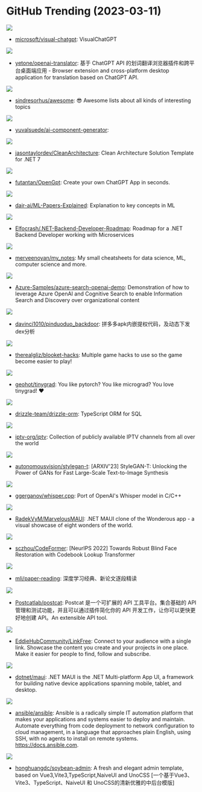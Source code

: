 # GitHub Trending (2023-03-11)

![](https://img.shields.io/badge/Python-New%204-green?style=flat-square&logo=appveyor)
- [microsoft/visual-chatgpt](https://github.com/microsoft/visual-chatgpt): VisualChatGPT

![](https://img.shields.io/badge/TypeScript-New%20951-green?style=flat-square&logo=appveyor)
- [yetone/openai-translator](https://github.com/yetone/openai-translator): 基于 ChatGPT API 的划词翻译浏览器插件和跨平台桌面端应用 - Browser extension and cross-platform desktop application for translation based on ChatGPT API.

![](https://img.shields.io/badge/none-New%20372-green?style=flat-square&logo=appveyor)
- [sindresorhus/awesome](https://github.com/sindresorhus/awesome): 😎 Awesome lists about all kinds of interesting topics

![](https://img.shields.io/badge/TypeScript-New%20219-green?style=flat-square&logo=appveyor)
- [yuvalsuede/ai-component-generator](https://github.com/yuvalsuede/ai-component-generator): 

![](https://img.shields.io/badge/C%23-New%2046-green?style=flat-square&logo=appveyor)
- [jasontaylordev/CleanArchitecture](https://github.com/jasontaylordev/CleanArchitecture): Clean Architecture Solution Template for .NET 7

![](https://img.shields.io/badge/TypeScript-New%20161-green?style=flat-square&logo=appveyor)
- [futantan/OpenGpt](https://github.com/futantan/OpenGpt): Create your own ChatGPT App in seconds.

![](https://img.shields.io/badge/none-New%20167-green?style=flat-square&logo=appveyor)
- [dair-ai/ML-Papers-Explained](https://github.com/dair-ai/ML-Papers-Explained): Explanation to key concepts in ML

![](https://img.shields.io/badge/none-New%20111-green?style=flat-square&logo=appveyor)
- [Elfocrash/.NET-Backend-Developer-Roadmap](https://github.com/Elfocrash/.NET-Backend-Developer-Roadmap): Roadmap for a .NET Backend Developer working with Microservices

![](https://img.shields.io/badge/none-New%20162-green?style=flat-square&logo=appveyor)
- [merveenoyan/my_notes](https://github.com/merveenoyan/my_notes): My small cheatsheets for data science, ML, computer science and more.

![](https://img.shields.io/badge/Python-New%2021-green?style=flat-square&logo=appveyor)
- [Azure-Samples/azure-search-openai-demo](https://github.com/Azure-Samples/azure-search-openai-demo): Demonstration of how to leverage Azure OpenAI and Cognitive Search to enable Information Search and Discovery over organizational content

![](https://img.shields.io/badge/none-New%20734-green?style=flat-square&logo=appveyor)
- [davinci1010/pinduoduo_backdoor](https://github.com/davinci1010/pinduoduo_backdoor): 拼多多apk内嵌提权代码，及动态下发dex分析

![](https://img.shields.io/badge/JavaScript-New%2013-green?style=flat-square&logo=appveyor)
- [therealgliz/blooket-hacks](https://github.com/therealgliz/blooket-hacks): Multiple game hacks to use so the game become easier to play!

![](https://img.shields.io/badge/Python-New%2079-green?style=flat-square&logo=appveyor)
- [geohot/tinygrad](https://github.com/geohot/tinygrad): You like pytorch? You like micrograd? You love tinygrad! ❤️

![](https://img.shields.io/badge/TypeScript-New%20134-green?style=flat-square&logo=appveyor)
- [drizzle-team/drizzle-orm](https://github.com/drizzle-team/drizzle-orm): TypeScript ORM for SQL

![](https://img.shields.io/badge/JavaScript-New%2074-green?style=flat-square&logo=appveyor)
- [iptv-org/iptv](https://github.com/iptv-org/iptv): Collection of publicly available IPTV channels from all over the world

![](https://img.shields.io/badge/none-New%2026-green?style=flat-square&logo=appveyor)
- [autonomousvision/stylegan-t](https://github.com/autonomousvision/stylegan-t): [ARXIV'23] StyleGAN-T: Unlocking the Power of GANs for Fast Large-Scale Text-to-Image Synthesis

![](https://img.shields.io/badge/C-New%20437-green?style=flat-square&logo=appveyor)
- [ggerganov/whisper.cpp](https://github.com/ggerganov/whisper.cpp): Port of OpenAI's Whisper model in C/C++

![](https://img.shields.io/badge/C%23-New%2051-green?style=flat-square&logo=appveyor)
- [RadekVyM/MarvelousMAUI](https://github.com/RadekVyM/MarvelousMAUI): .NET MAUI clone of the Wonderous app - a visual showcase of eight wonders of the world.

![](https://img.shields.io/badge/Python-New%20110-green?style=flat-square&logo=appveyor)
- [sczhou/CodeFormer](https://github.com/sczhou/CodeFormer): [NeurIPS 2022] Towards Robust Blind Face Restoration with Codebook Lookup Transformer

![](https://img.shields.io/badge/none-New%20149-green?style=flat-square&logo=appveyor)
- [mli/paper-reading](https://github.com/mli/paper-reading): 深度学习经典、新论文逐段精读

![](https://img.shields.io/badge/JavaScript-New%20126-green?style=flat-square&logo=appveyor)
- [Postcatlab/postcat](https://github.com/Postcatlab/postcat): Postcat 是一个可扩展的 API 工具平台。集合基础的 API 管理和测试功能，并且可以通过插件简化你的 API 开发工作，让你可以更快更好地创建 API。An extensible API tool.

![](https://img.shields.io/badge/JavaScript-New%2016-green?style=flat-square&logo=appveyor)
- [EddieHubCommunity/LinkFree](https://github.com/EddieHubCommunity/LinkFree): Connect to your audience with a single link. Showcase the content you create and your projects in one place. Make it easier for people to find, follow and subscribe.

![](https://img.shields.io/badge/C%23-New%2034-green?style=flat-square&logo=appveyor)
- [dotnet/maui](https://github.com/dotnet/maui): .NET MAUI is the .NET Multi-platform App UI, a framework for building native device applications spanning mobile, tablet, and desktop.

![](https://img.shields.io/badge/Python-New%2013-green?style=flat-square&logo=appveyor)
- [ansible/ansible](https://github.com/ansible/ansible): Ansible is a radically simple IT automation platform that makes your applications and systems easier to deploy and maintain. Automate everything from code deployment to network configuration to cloud management, in a language that approaches plain English, using SSH, with no agents to install on remote systems. https://docs.ansible.com.

![](https://img.shields.io/badge/Vue-New%2021-green?style=flat-square&logo=appveyor)
- [honghuangdc/soybean-admin](https://github.com/honghuangdc/soybean-admin): A fresh and elegant admin template, based on Vue3,Vite3,TypeScript,NaiveUI and UnoCSS [一个基于Vue3、Vite3、TypeScript、NaiveUI 和 UnoCSS的清新优雅的中后台模版]

